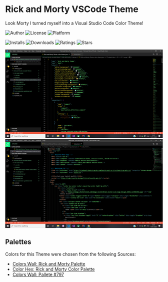# Rick and Morty VSCode Theme
Look Morty I turned myself into a Visual Studio Code Color Theme! <br>

![Author](https://img.shields.io/badge/author-aaishikasb-orange)
![License](https://img.shields.io/badge/license-MIT-brightgreen)
![Platform](https://img.shields.io/badge/platform-Visual%20Studio%20Code-blue)

![Installs](https://img.shields.io/visual-studio-marketplace/i/RickAndMorty)
![Downloads](https://img.shields.io/visual-studio-marketplace/d/RickAndMorty)
![Ratings](https://img.shields.io/visual-studio-marketplace/r/RickAndMorty)
![Stars](https://img.shields.io/visual-studio-marketplace/stars/RickAndMorty)

![Cover](images/1.png)
![Cover 2](images/2.png)

## Palettes
Colors for this Theme were chosen from the following Sources:
- [Colors Wall: Rick and Morty Palette](https://colorswall.com/palette/23454/)
- [Color Hex: Rick and Morty Color Palette](https://www.color-hex.com/color-palette/9134)
- [Colors Wall: Pallete #797](https://colorswall.com/palette/1535/)
